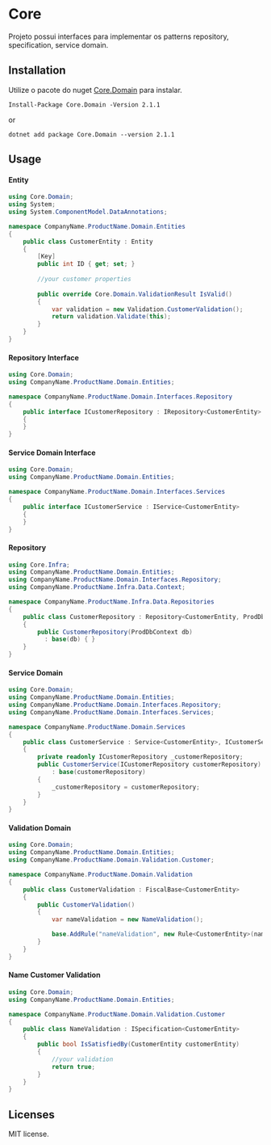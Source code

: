 # Core

Projeto possui interfaces para implementar os patterns repository, specification, service domain.

## Installation

Utilize o pacote do nuget [Core.Domain](https://www.nuget.org/packages/Core.Domain) para instalar.

```nuget
Install-Package Core.Domain -Version 2.1.1
```
or
```nuget
dotnet add package Core.Domain --version 2.1.1
```

## Usage

#### Entity
```c#
using Core.Domain;
using System;
using System.ComponentModel.DataAnnotations;

namespace CompanyName.ProductName.Domain.Entities
{
    public class CustomerEntity : Entity
    {
        [Key]
        public int ID { get; set; }
        
        //your customer properties
        
        public override Core.Domain.ValidationResult IsValid()
        {
            var validation = new Validation.CustomerValidation();
            return validation.Validate(this);
        }
    }
}
```

#### Repository Interface
```c#
using Core.Domain;
using CompanyName.ProductName.Domain.Entities;

namespace CompanyName.ProductName.Domain.Interfaces.Repository
{
    public interface ICustomerRepository : IRepository<CustomerEntity>
    {
    }
}
```

#### Service Domain Interface
```c#
using Core.Domain;
using CompanyName.ProductName.Domain.Entities;

namespace CompanyName.ProductName.Domain.Interfaces.Services
{
    public interface ICustomerService : IService<CustomerEntity>
    {
    }
}
```

#### Repository
```c#
using Core.Infra;
using CompanyName.ProductName.Domain.Entities;
using CompanyName.ProductName.Domain.Interfaces.Repository;
using CompanyName.ProductName.Infra.Data.Context;

namespace CompanyName.ProductName.Infra.Data.Repositories
{
    public class CustomerRepository : Repository<CustomerEntity, ProdDbContext>, ICustomerRepository
    {
        public CustomerRepository(ProdDbContext db) 
          : base(db) { }
    }
}
```

#### Service Domain
```c#
using Core.Domain;
using CompanyName.ProductName.Domain.Entities;
using CompanyName.ProductName.Domain.Interfaces.Repository;
using CompanyName.ProductName.Domain.Interfaces.Services;

namespace CompanyName.ProductName.Domain.Services
{
    public class CustomerService : Service<CustomerEntity>, ICustomerService
    {
        private readonly ICustomerRepository _customerRepository;
        public CustomerService(ICustomerRepository customerRepository)
            : base(customerRepository)
        {
            _customerRepository = customerRepository;
        }
    }
}
```

#### Validation Domain
```c#
using Core.Domain;
using CompanyName.ProductName.Domain.Entities;
using CompanyName.ProductName.Domain.Validation.Customer;

namespace CompanyName.ProductName.Domain.Validation
{
    public class CustomerValidation : FiscalBase<CustomerEntity>
    {
        public CustomerValidation()
        {
            var nameValidation = new NameValidation();

            base.AddRule("nameValidation", new Rule<CustomerEntity>(nameValidation, "Invalid customer name"));
        }
    }
}
```

#### Name Customer Validation
```c#
using Core.Domain;
using CompanyName.ProductName.Domain.Entities;

namespace CompanyName.ProductName.Domain.Validation.Customer
{
    public class NameValidation : ISpecification<CustomerEntity>
    {
        public bool IsSatisfiedBy(CustomerEntity customerEntity)
        {
            //your validation
            return true;
        }
    }
}
```


## Licenses

MIT license.
